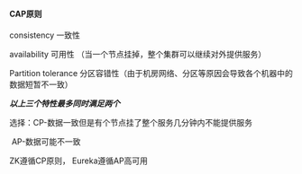 #### CAP原则

consistency 一致性

availability  可用性 （当一个节点挂掉，整个集群可以继续对外提供服务）

Partition tolerance  分区容错性（由于机房网络、分区等原因会导致各个机器中的数据短暂不一致）

***以上三个特性最多同时满足两个***

选择：CP-数据一致但是有个节点挂了整个服务几分钟内不能提供服务

​			AP-数据可能不一致

ZK遵循CP原则， Eureka遵循AP高可用